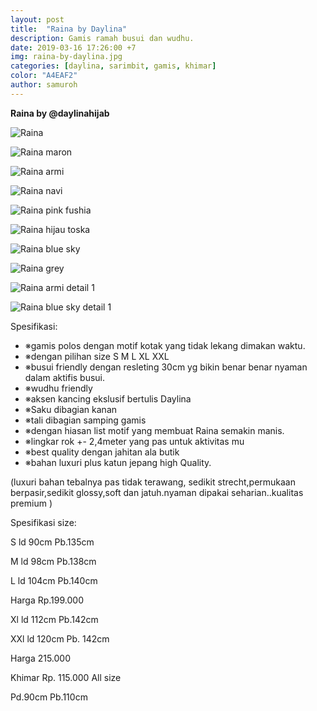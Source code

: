 ```yaml
---
layout: post
title:  "Raina by Daylina"
description: Gamis ramah busui dan wudhu.
date: 2019-03-16 17:26:00 +7
img: raina-by-daylina.jpg
categories: [daylina, sarimbit, gamis, khimar]
color: "A4EAF2"
author: samuroh
---
```


**Raina by @daylinahijab**

![Raina](https://scontent-sin6-2.xx.fbcdn.net/v/t1.0-9/54080380_2138803963079352_3027811777422295040_n.jpg?_nc_cat=110&_nc_eui2=AeGWm5B1WIifwEQ3y_z04Nk5lA4bnqXBMj3V0HShT-1jeWh9631VmUDBjz-1XXtYiHc2MVEYOpcylzKxp-FgwsypfwSSiTmz7sW4ml7jwB25YQ&_nc_ht=scontent-sin6-2.xx&oh=d85fda11eacc2be0de3cb0ea12ec0a86&oe=5D4F50A2)

![Raina maron](https://scontent-sin6-2.xx.fbcdn.net/v/t1.0-9/54268521_2138803993079349_1096275722105782272_n.jpg?_nc_cat=111&_nc_eui2=AeGL_roLlR3l6HZs-i6u7oXksqvnvexlJP63bgjpXca1TZjeLwdt8tlW8UnG-UVURpq__LkJKLg_Yi67a89VD38wcUafhRho8Co_0wbN9tyZaw&_nc_ht=scontent-sin6-2.xx&oh=36e927eff29b861390d65f35807baaf6&oe=5D0772AD)

![Raina armi](https://scontent-sin6-2.xx.fbcdn.net/v/t1.0-9/53792543_2138804019746013_6439648233026224128_n.jpg?_nc_cat=109&_nc_eui2=AeFsPxG8lxKt0DlND1zmZIqBN1p3R055qd7l1jmvnJOMAKIEM5tcQB3VJbkwcRmPYNXwpa17OznxmiGCkA6EvgXeFApK8uFiUq3206ldYsBIrg&_nc_ht=scontent-sin6-2.xx&oh=7c2263f099f498451752f7fa3ecd1200&oe=5D0FD853)

![Raina navi](https://scontent-sin6-2.xx.fbcdn.net/v/t1.0-9/53521601_2138804059746009_8507977961633218560_n.jpg?_nc_cat=109&_nc_eui2=AeFA9EX-lQgK4aYt5RBFmi0w0Ow40zdXaIA3ya29OcD56PBJQMRiuG_Z_IguuiuhEv4sDgkGinO9Zg9q8fWUftyejvuQ2jOsM0wQJDDwCKFC2A&_nc_ht=scontent-sin6-2.xx&oh=defa3677b72a719da28f56f4d731d301&oe=5D3C5AB8)

![Raina pink fushia](https://scontent-sin6-2.xx.fbcdn.net/v/t1.0-9/54255512_2138804083079340_514711633826676736_n.jpg?_nc_cat=107&_nc_eui2=AeGD8YoPB21zdxyeDg7m0EwKPja98WdnYrQhICVf3Kr4gm5KgFTqmryFXSTtcqpao4GWgA0_RscmjuuLlVisHa8KZVg2iAYv70e8XczDqKsq5g&_nc_ht=scontent-sin6-2.xx&oh=1ed2f952eb6eb411634e08e6d745f3bd&oe=5D44F328)

![Raina hijau toska](https://scontent-sin6-2.xx.fbcdn.net/v/t1.0-9/54268542_2138804123079336_2166256907101143040_n.jpg?_nc_cat=111&_nc_eui2=AeE3pjyJabMpJELxM-3a1938sen3RaIdTtkeqV_0H9Wt0jk6floarA2AokwTVVHi82JKviGNA4fP8cVlUKmQmkTUtQ3Lz9fKtc6_EmdMLyBpHA&_nc_ht=scontent-sin6-2.xx&oh=cb676a0e1f44e31e23b17df12458c0eb&oe=5D1238FB)

![Raina blue sky](https://scontent-sin6-2.xx.fbcdn.net/v/t1.0-9/54372148_2138804166412665_8189967257208619008_n.jpg?_nc_cat=100&_nc_eui2=AeGrFAjV_wKviYirwhyJWD-xRIIKZuXBGXdnTB7A0zKqKNq2hJhfRJgXQZXsog9c_a9Q8XbEyGQ7V-mZssn2cr2idvpNBPw95MxQJG36EMhJqg&_nc_ht=scontent-sin6-2.xx&oh=db1bd6c8960fdf37b589d3c591fb9bef&oe=5D028CBA)

![Raina grey](https://scontent-sin6-2.xx.fbcdn.net/v/t1.0-9/53743375_2138804199745995_1106787590138232832_n.jpg?_nc_cat=105&_nc_eui2=AeHQmo4fW-I41dubcyTv5zvac9jh9YA_uVKb_eytjPTE4HwazXefVLabJ-n9IKOlxbNwzA8oMOzhxET3zVsj_i59-KJ1TGYA9uQxWocco_4APw&_nc_ht=scontent-sin6-2.xx&oh=693de4cbd19804853f423c1b395c8096&oe=5D1070BA)

![Raina armi detail 1](https://scontent-sin6-2.xx.fbcdn.net/v/t1.0-9/54428269_2138804239745991_8886331655191527424_n.jpg?_nc_cat=102&_nc_eui2=AeEjbGsiQwql8SBcM7iIRmgrpU6PIcPUWQ84t9rbUo2nbX5hRkG94_BSY0o3QBD3ErS5LSd36GXrVH2zQDqoDa37iEno10h5uLVsOQqghHPAyg&_nc_ht=scontent-sin6-2.xx&oh=0a0cba54ab20e7060386750ecd4119c2&oe=5D0EE5AA)

![Raina blue sky detail 1](https://scontent-sin6-2.xx.fbcdn.net/v/t1.0-9/53813305_2138804266412655_4031146331387985920_n.jpg?_nc_cat=106&_nc_eui2=AeFFMJO3VfXP_D1kPLqE0crV0iOicX5hlabyter243WwkKdB7YOgNapn9PnS02FLzCwYVck8ytOJABpZB4EUu3V7BMG6lxz-jUAflSCdZi44zw&_nc_ht=scontent-sin6-2.xx&oh=f44cee176a76592ea4f38941f6fd05e5&oe=5D3D5977)

Spesifikasi:
- ※gamis polos dengan motif kotak yang tidak lekang dimakan waktu.
- ※dengan pilihan size S M L XL XXL
- ※busui friendly dengan resleting 30cm yg bikin benar benar nyaman dalam aktifis busui.
- ※wudhu friendly
- ※aksen kancing ekslusif bertulis Daylina 
- ※Saku dibagian kanan 
- ※tali dibagian samping gamis
- ※dengan hiasan list motif yang membuat Raina semakin manis.
- ※lingkar rok +- 2,4meter yang pas untuk aktivitas mu
- ※best quality dengan jahitan ala butik
- ※bahan luxuri plus katun jepang high Quality.

(luxuri bahan tebalnya pas tidak terawang, sedikit strecht,permukaan berpasir,sedikit glossy,soft dan jatuh.nyaman dipakai seharian..kualitas premium ) 


Spesifikasi size:

S ld 90cm Pb.135cm

M ld 98cm Pb.138cm

L ld 104cm Pb.140cm

Harga Rp.199.000

Xl ld 112cm Pb.142cm

XXl ld 120cm Pb. 142cm

Harga 215.000


Khimar Rp. 115.000 All size

Pd.90cm Pb.110cm
